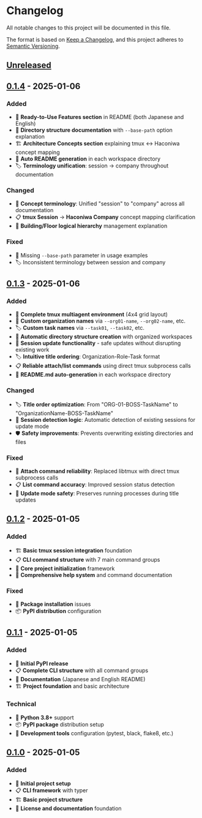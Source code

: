 # Changelog

All notable changes to this project will be documented in this file.

The format is based on [Keep a Changelog](https://keepachangelog.com/en/1.0.0/),
and this project adheres to [Semantic Versioning](https://semver.org/spec/v2.0.0.html).

## [Unreleased]

## [0.1.4] - 2025-01-06

### Added
- 📖 **Ready-to-Use Features section** in README (both Japanese and English)
- 📁 **Directory structure documentation** with `--base-path` option explanation
- 🏗️ **Architecture Concepts section** explaining tmux ↔ Haconiwa concept mapping
- 📄 **Auto README generation** in each workspace directory
- 🏷️ **Terminology unification**: session → company throughout documentation

### Changed
- 🔄 **Concept terminology**: Unified "session" to "company" across all documentation
- 📋 **tmux Session** → **Haconiwa Company** concept mapping clarification
- 🏢 **Building/Floor logical hierarchy** management explanation

### Fixed
- 📝 Missing `--base-path` parameter in usage examples
- 🏷️ Inconsistent terminology between session and company


## [0.1.3] - 2025-01-06

### Added
- 🚀 **Complete tmux multiagent environment** (4x4 grid layout)
- 🏢 **Custom organization names** via `--org01-name`, `--org02-name`, etc.
- 🏷️ **Custom task names** via `--task01`, `--task02`, etc.
- 📁 **Automatic directory structure creation** with organized workspaces
- 🔄 **Session update functionality** - safe updates without disrupting existing work
- 🏷️ **Intuitive title ordering**: Organization-Role-Task format
- 📋 **Reliable attach/list commands** using direct tmux subprocess calls
- 📄 **README.md auto-generation** in each workspace directory

### Changed
- 🏷️ **Title order optimization**: From "ORG-01-BOSS-TaskName" to "OrganizationName-BOSS-TaskName"
- 🔧 **Session detection logic**: Automatic detection of existing sessions for update mode
- 🛡️ **Safety improvements**: Prevents overwriting existing directories and files

### Fixed
- 🔗 **Attach command reliability**: Replaced libtmux with direct tmux subprocess calls
- 📋 **List command accuracy**: Improved session status detection
- 🔄 **Update mode safety**: Preserves running processes during title updates

## [0.1.2] - 2025-01-05

### Added
- 🏗️ **Basic tmux session integration** foundation
- 📋 **CLI command structure** with 7 main command groups
- 🎯 **Core project initialization** framework
- 📖 **Comprehensive help system** and command documentation

### Fixed
- 🔧 **Package installation** issues
- 📦 **PyPI distribution** configuration

## [0.1.1] - 2025-01-05

### Added
- 🚀 **Initial PyPI release**
- 📋 **Complete CLI structure** with all command groups
- 📖 **Documentation** (Japanese and English README)
- 🏗️ **Project foundation** and basic architecture

### Technical
- 🐍 **Python 3.8+** support
- 📦 **PyPI package** distribution setup
- 🔧 **Development tools** configuration (pytest, black, flake8, etc.)

## [0.1.0] - 2025-01-05

### Added
- 🎯 **Initial project setup**
- 📋 **CLI framework** with typer
- 🏗️ **Basic project structure**
- 📄 **License and documentation** foundation

[Unreleased]: https://github.com/dai-motoki/haconiwa/compare/v0.1.4...HEAD
[0.1.4]: https://github.com/dai-motoki/haconiwa/compare/v0.1.3...v0.1.4
[0.1.3]: https://github.com/dai-motoki/haconiwa/compare/v0.1.2...v0.1.3
[0.1.2]: https://github.com/dai-motoki/haconiwa/compare/v0.1.1...v0.1.2
[0.1.1]: https://github.com/dai-motoki/haconiwa/compare/v0.1.0...v0.1.1
[0.1.0]: https://github.com/dai-motoki/haconiwa/releases/tag/v0.1.0 